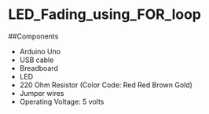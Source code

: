 # LED_Fading_using_FOR_loop
##Components
- Arduino Uno 
- USB cable 
- Breadboard 
- LED 
- 220 Ohm Resistor (Color Code: Red Red Brown Gold) 
- Jumper wires
- Operating Voltage: 5 volts
